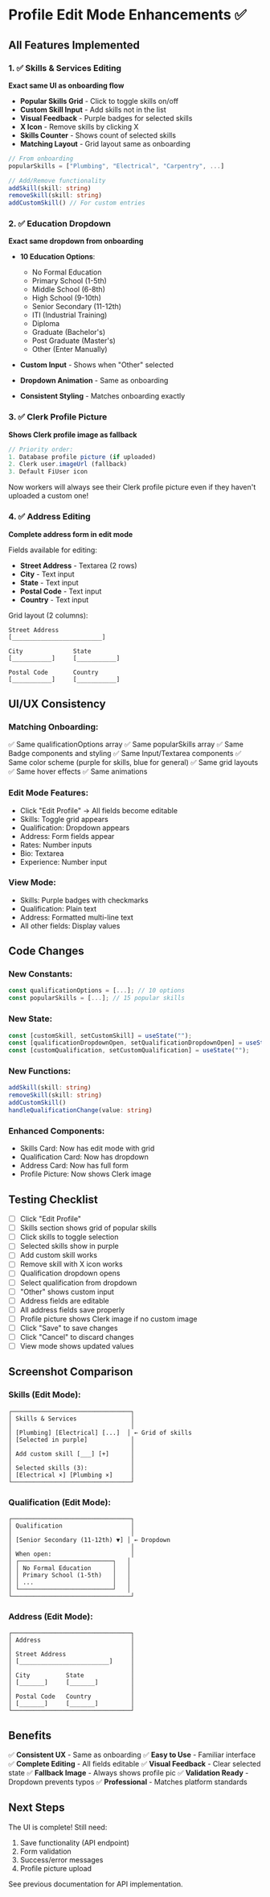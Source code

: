 # Profile Edit Mode Enhancements ✅

## All Features Implemented

### 1. ✅ Skills & Services Editing
**Exact same UI as onboarding flow**

- **Popular Skills Grid** - Click to toggle skills on/off
- **Custom Skill Input** - Add skills not in the list
- **Visual Feedback** - Purple badges for selected skills
- **X Icon** - Remove skills by clicking X
- **Skills Counter** - Shows count of selected skills
- **Matching Layout** - Grid layout same as onboarding

```typescript
// From onboarding
popularSkills = ["Plumbing", "Electrical", "Carpentry", ...]

// Add/Remove functionality
addSkill(skill: string)
removeSkill(skill: string)
addCustomSkill() // For custom entries
```

### 2. ✅ Education Dropdown
**Exact same dropdown from onboarding**

- **10 Education Options**:
  - No Formal Education
  - Primary School (1-5th)
  - Middle School (6-8th)
  - High School (9-10th)
  - Senior Secondary (11-12th)
  - ITI (Industrial Training)
  - Diploma
  - Graduate (Bachelor's)
  - Post Graduate (Master's)
  - Other (Enter Manually)

- **Custom Input** - Shows when "Other" selected
- **Dropdown Animation** - Same as onboarding
- **Consistent Styling** - Matches onboarding exactly

### 3. ✅ Clerk Profile Picture
**Shows Clerk profile image as fallback**

```typescript
// Priority order:
1. Database profile picture (if uploaded)
2. Clerk user.imageUrl (fallback)
3. Default FiUser icon
```

Now workers will always see their Clerk profile picture even if they haven't uploaded a custom one!

### 4. ✅ Address Editing
**Complete address form in edit mode**

Fields available for editing:
- **Street Address** - Textarea (2 rows)
- **City** - Text input
- **State** - Text input
- **Postal Code** - Text input
- **Country** - Text input

Grid layout (2 columns):
```
Street Address
[_________________________]

City              State
[___________]     [___________]

Postal Code       Country
[___________]     [___________]
```

## UI/UX Consistency

### Matching Onboarding:
✅ Same qualificationOptions array
✅ Same popularSkills array
✅ Same Badge components and styling
✅ Same Input/Textarea components
✅ Same color scheme (purple for skills, blue for general)
✅ Same grid layouts
✅ Same hover effects
✅ Same animations

### Edit Mode Features:
- Click "Edit Profile" → All fields become editable
- Skills: Toggle grid appears
- Qualification: Dropdown appears
- Address: Form fields appear
- Rates: Number inputs
- Bio: Textarea
- Experience: Number input

### View Mode:
- Skills: Purple badges with checkmarks
- Qualification: Plain text
- Address: Formatted multi-line text
- All other fields: Display values

## Code Changes

### New Constants:
```typescript
const qualificationOptions = [...]; // 10 options
const popularSkills = [...]; // 15 popular skills
```

### New State:
```typescript
const [customSkill, setCustomSkill] = useState("");
const [qualificationDropdownOpen, setQualificationDropdownOpen] = useState(false);
const [customQualification, setCustomQualification] = useState("");
```

### New Functions:
```typescript
addSkill(skill: string)
removeSkill(skill: string)
addCustomSkill()
handleQualificationChange(value: string)
```

### Enhanced Components:
- Skills Card: Now has edit mode with grid
- Qualification Card: Now has dropdown
- Address Card: Now has full form
- Profile Picture: Now shows Clerk image

## Testing Checklist

- [ ] Click "Edit Profile"
- [ ] Skills section shows grid of popular skills
- [ ] Click skills to toggle selection
- [ ] Selected skills show in purple
- [ ] Add custom skill works
- [ ] Remove skill with X icon works
- [ ] Qualification dropdown opens
- [ ] Select qualification from dropdown
- [ ] "Other" shows custom input
- [ ] Address fields are editable
- [ ] All address fields save properly
- [ ] Profile picture shows Clerk image if no custom image
- [ ] Click "Save" to save changes
- [ ] Click "Cancel" to discard changes
- [ ] View mode shows updated values

## Screenshot Comparison

### Skills (Edit Mode):
```
┌─────────────────────────────────┐
│ Skills & Services               │
│                                 │
│ [Plumbing] [Electrical] [...]  │ ← Grid of skills
│ [Selected in purple]            │
│                                 │
│ Add custom skill [___] [+]      │
│                                 │
│ Selected skills (3):            │
│ [Electrical ×] [Plumbing ×]     │
└─────────────────────────────────┘
```

### Qualification (Edit Mode):
```
┌─────────────────────────────────┐
│ Qualification                   │
│                                 │
│ [Senior Secondary (11-12th) ▼] │ ← Dropdown
│                                 │
│ When open:                      │
│ ┌──────────────────────────┐   │
│ │ No Formal Education      │   │
│ │ Primary School (1-5th)   │   │
│ │ ...                      │   │
│ └──────────────────────────┘   │
└─────────────────────────────────┘
```

### Address (Edit Mode):
```
┌─────────────────────────────────┐
│ Address                         │
│                                 │
│ Street Address                  │
│ [_________________________]     │
│                                 │
│ City          State             │
│ [_______]     [_______]         │
│                                 │
│ Postal Code   Country           │
│ [_______]     [_______]         │
└─────────────────────────────────┘
```

## Benefits

✅ **Consistent UX** - Same as onboarding
✅ **Easy to Use** - Familiar interface
✅ **Complete Editing** - All fields editable
✅ **Visual Feedback** - Clear selected state
✅ **Fallback Image** - Always shows profile pic
✅ **Validation Ready** - Dropdown prevents typos
✅ **Professional** - Matches platform standards

## Next Steps

The UI is complete! Still need:
1. Save functionality (API endpoint)
2. Form validation
3. Success/error messages
4. Profile picture upload

See previous documentation for API implementation.
